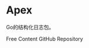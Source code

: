 # Apex

Go的结构化日志包。


<ResourceGroupTitle>Free Content</ResourceGroupTitle>
<BadgeLink colorScheme='blue' badgeText='GitHub Repository' href='https://github.com/apex/log'>GitHub Repository</BadgeLink>

